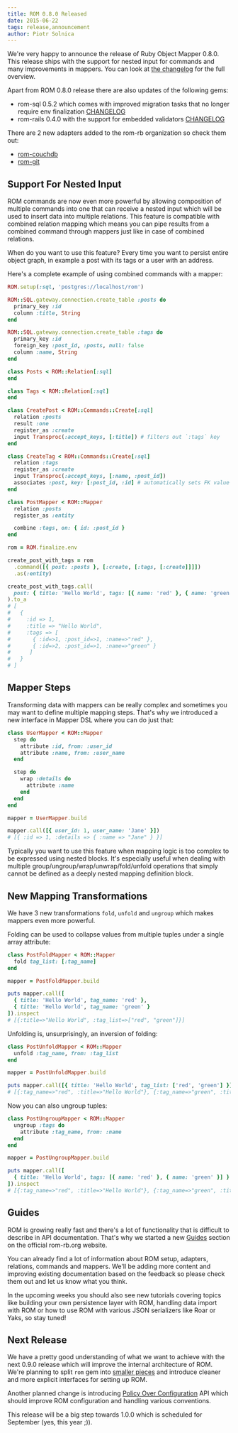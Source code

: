 ```yaml
---
title: ROM 0.8.0 Released
date: 2015-06-22
tags: release,announcement
author: Piotr Solnica
---
```

We're very happy to announce the release of Ruby Object Mapper 0.8.0. This release ships with the support for nested input for commands and many improvements in mappers. You can look at [the changelog](https://github.com/taqtiqa/ramets/blob/main/CHANGELOG.md#v070-2015-06-22) for the full overview.

Apart from ROM 0.8.0 release there are also updates of the following gems:

* rom-sql 0.5.2 which comes with improved migration tasks that no longer require env finalization [CHANGELOG](https://github.com/taqtiqa/ramets-sql/blob/main/CHANGELOG.md#v070-2015-06-22)
* rom-rails 0.4.0 with the support for embedded validators [CHANGELOG](https://github.com/taqtiqa/ramets-rails/blob/main/CHANGELOG.md#v070-2015-06-22)

There are 2 new adapters added to the rom-rb organization so check them out:

* [rom-couchdb](https://github.com/taqtiqa/ramets-couchdb)
* [rom-git](https://github.com/taqtiqa/ramets-git)

## Support For Nested Input

ROM commands are now even more powerful by allowing composition of multiple commands into one that can receive a nested input which will be used to insert data into multiple relations. This feature is compatible with combined relation mapping which means you can pipe results from a combined command through mappers just like in case of combined relations.

When do you want to use this feature? Every time you want to persist entire object graph, in example a post with its tags or a user with an address.

Here's a complete example of using combined commands with a mapper:

``` ruby
ROM.setup(:sql, 'postgres://localhost/rom')

ROM::SQL.gateway.connection.create_table :posts do
  primary_key :id
  column :title, String
end

ROM::SQL.gateway.connection.create_table :tags do
  primary_key :id
  foreign_key :post_id, :posts, null: false
  column :name, String
end

class Posts < ROM::Relation[:sql]
end

class Tags < ROM::Relation[:sql]
end

class CreatePost < ROM::Commands::Create[:sql]
  relation :posts
  result :one
  register_as :create
  input Transproc(:accept_keys, [:title]) # filters out `:tags` key
end

class CreateTag < ROM::Commands::Create[:sql]
  relation :tags
  register_as :create
  input Transproc(:accept_keys, [:name, :post_id])
  associates :post, key: [:post_id, :id] # automatically sets FK value
end

class PostMapper < ROM::Mapper
  relation :posts
  register_as :entity

  combine :tags, on: { id: :post_id }
end

rom = ROM.finalize.env

create_post_with_tags = rom
  .command([{ post: :posts }, [:create, [:tags, [:create]]]])
  .as(:entity)

create_post_with_tags.call(
  post: { title: 'Hello World', tags: [{ name: 'red' }, { name: 'green' }] }
).to_a
# [
#   {
#     :id => 1,
#     :title => "Hello World",
#     :tags => [
#       { :id=>1, :post_id=>1, :name=>"red" },
#       { :id=>2, :post_id=>1, :name=>"green" }
#      ]
#   }
# ]
```

## Mapper Steps

Transforming data with mappers can be really complex and sometimes you may want to define multiple mapping steps. That's why we introduced a new interface in Mapper DSL where you can do just that:

``` ruby
class UserMapper < ROM::Mapper
  step do
    attribute :id, from: :user_id
    attribute :name, from: :user_name
  end

  step do
    wrap :details do
      attribute :name
    end
  end
end

mapper = UserMapper.build

mapper.call([{ user_id: 1, user_name: 'Jane' }])
# [{ :id => 1, :details => { :name => "Jane" } }]
```

Typically you want to use this feature when mapping logic is too complex to be expressed using nested blocks. It's especially useful when dealing with multiple group/ungroup/wrap/unwrap/fold/unfold operations that simply cannot be defined as a deeply nested mapping definition block.

## New Mapping Transformations

We have 3 new transformations `fold`, `unfold` and `ungroup` which makes mappers even more powerful.

Folding can be used to collapse values from multiple tuples under a single array attribute:

``` ruby
class PostFoldMapper < ROM::Mapper
  fold tag_list: [:tag_name]
end

mapper = PostFoldMapper.build

puts mapper.call([
  { title: 'Hello World', tag_name: 'red' },
  { title: 'Hello World', tag_name: 'green' }
]).inspect
# [{:title=>"Hello World", :tag_list=>["red", "green"]}]
```

Unfolding is, unsurprisingly, an inversion of folding:

``` ruby
class PostUnfoldMapper < ROM::Mapper
  unfold :tag_name, from: :tag_list
end

mapper = PostUnfoldMapper.build

puts mapper.call([{ title: 'Hello World', tag_list: ['red', 'green'] }]).inspect
# [{:tag_name=>"red", :title=>"Hello World"}, {:tag_name=>"green", :title=>"Hello World"}]
```

Now you can also ungroup tuples:

``` ruby
class PostUngroupMapper < ROM::Mapper
  ungroup :tags do
    attribute :tag_name, from: :name
  end
end

mapper = PostUngroupMapper.build

puts mapper.call([
  { title: 'Hello World', tags: [{ name: 'red' }, { name: 'green' }] }
]).inspect
# [{:tag_name=>"red", :title=>"Hello World"}, {:tag_name=>"green", :title=>"Hello World"}]
```

## Guides

ROM is growing really fast and there's a lot of functionality that is difficult to describe in API documentation. That's why we started a new [Guides](http://rom-rb.org/guides) section on the official rom-rb.org website.

You can already find a lot of information about ROM setup, adapters, relations, commands and mappers. We'll be adding more content and improving existing documentation based on the feedback so please check them out and let us know what you think.

In the upcoming weeks you should also see new tutorials covering topics like building your own persistence layer with ROM, handling data import with ROM or how to use ROM with various JSON serializers like Roar or Yaks, so stay tuned!

## Next Release

We have a pretty good understanding of what we want to achieve with the next 0.9.0 release which will improve the internal architecture of ROM. We're planning to split `rom` gem into [smaller pieces](https://github.com/taqtiqa/ramets/issues/256) and introduce cleaner and more explicit interfaces for setting up ROM.

Another planned change is introducing [Policy Over Configuration](https://github.com/taqtiqa/ramets/issues/193) API which should improve ROM configuration and handling various conventions.

This release will be a big step towards 1.0.0 which is scheduled for September (yes, this year ;)).
